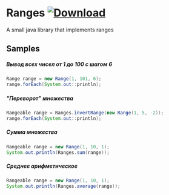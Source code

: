 # Ranges [ ![Download](https://api.bintray.com/packages/romanqed/maven/ranges/images/download.svg?version=0.0.1) ](https://bintray.com/romanqed/maven/ranges/_latestVersion)
A small java library that implements ranges

## Samples
##### Вывод всех чисел от 1 до 100 с шагом 6
```Java
Range range = new Range(1, 101, 6);
range.forEach(System.out::println);
```
##### "Переворот" множества
```Java
Rangeable range = Ranges.invertRange(new Range(1, 5, -2));
range.forEach(System.out::println);
```

##### Сумма множества
```Java
Rangeable range = new Range(1, 10, 1);
System.out.println(Ranges.sum(range));
```

##### Среднее арифметическое
```Java
Rangeable range = new Range(1, 10, 1);
System.out.println(Ranges.average(range));
```